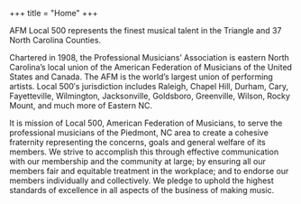 +++
title = "Home"
+++

AFM Local 500 represents the finest musical talent in the Triangle and 37 North
Carolina Counties. 

Chartered in 1908, the Professional Musicians’ Association is eastern North
Carolina’s local union of the American Federation of Musicians of the United
States and Canada. The AFM is the world’s largest union of performing artists.
Local 500′s jurisdiction includes Raleigh, Chapel Hill, Durham, Cary,
Fayetteville, Wilmington, Jacksonville, Goldsboro, Greenville, Wilson, Rocky
Mount, and much more of Eastern NC.

It is mission of Local 500, American Federation of Musicians, to serve the
professional musicians of the Piedmont, NC area to create a cohesive fraternity
representing the concerns, goals and general welfare of its members. We strive
to accomplish this through effective communication with our membership and the
community at large; by ensuring all our members fair and equitable treatment in
the workplace; and to endorse our members individually and collectively. We
pledge to uphold the highest standards of excellence in all aspects of the
business of making music.

